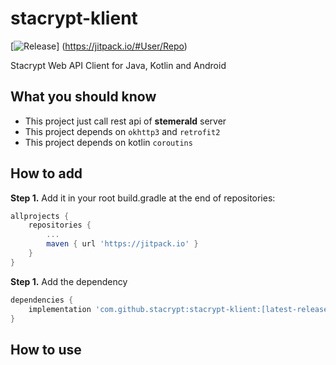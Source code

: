 # stacrypt-klient

[![Release](https://jitpack.io/v/stacrypt/stacrypt-klient.svg)]
(https://jitpack.io/#User/Repo)

Stacrypt Web API Client for Java, Kotlin and Android


## What you should know
* This project just call rest api of **stemerald** server
* This project depends on `okhttp3` and `retrofit2`
* This project depends on kotlin `coroutins`

## How to add

**Step 1.** Add it in your root build.gradle at the end of repositories:

```groovy
allprojects {
    repositories {
        ...
        maven { url 'https://jitpack.io' }
    }
}
```

**Step 1.** Add the dependency

```groovy
dependencies {
    implementation 'com.github.stacrypt:stacrypt-klient:[latest-release]'
}
```

## How to use



